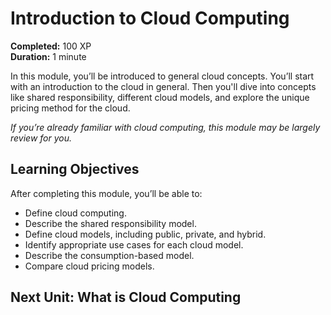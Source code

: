 # Introduction to Cloud Computing

**Completed:** 100 XP  
**Duration:** 1 minute

In this module, you’ll be introduced to general cloud concepts. You’ll start with an introduction to the cloud in general. Then you'll dive into concepts like shared responsibility, different cloud models, and explore the unique pricing method for the cloud.

_If you’re already familiar with cloud computing, this module may be largely review for you._

## Learning Objectives

After completing this module, you’ll be able to:

- Define cloud computing.
- Describe the shared responsibility model.
- Define cloud models, including public, private, and hybrid.
- Identify appropriate use cases for each cloud model.
- Describe the consumption-based model.
- Compare cloud pricing models.

## Next Unit: What is Cloud Computing
